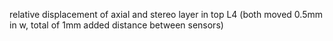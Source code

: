 relative displacement of axial and stereo layer in top L4
(both moved 0.5mm in w, total of 1mm added distance between sensors)
